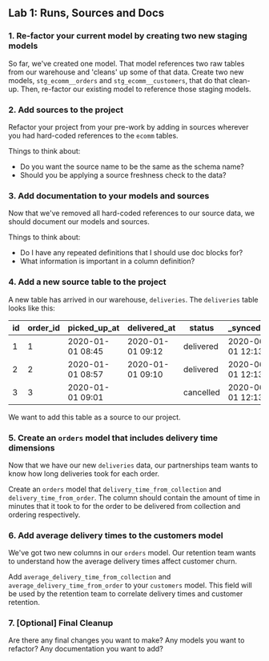 ## Lab 1: Runs, Sources and Docs

### 1. Re-factor your current model by creating two new staging models

So far, we've created one model. That model references two raw tables from our warehouse and 'cleans' up some of that data. Create two new models, `stg_ecomm__orders` and `stg_ecomm__customers`, that do that clean-up. Then, re-factor our existing model to reference those staging models.

### 2. Add sources to the project

Refactor your project from your pre-work by adding in sources wherever you had hard-coded references to the `ecomm` tables.

Things to think about:
* Do you want the source name to be the same as the schema name?
* Should you be applying a source freshness check to the data?

### 3. Add documentation to your models and sources

Now that we've removed all hard-coded references to our source data, we should document our models and sources.

Things to think about:
* Do I have any repeated definitions that I should use doc blocks for?
* What information is important in a column definition?

### 4. Add a new source table to the project

A new table has arrived in our warehouse, `deliveries`. The `deliveries` table looks like this:

| id | order_id | picked_up_at     | delivered_at     | status    | _synced_at       |
|----|----------|------------------|------------------|-----------|------------------|
| 1  | 1        | 2020-01-01 08:45 | 2020-01-01 09:12 | delivered | 2020-06-01 12:13 |
| 2  | 2        | 2020-01-01 08:57 | 2020-01-01 09:10 | delivered | 2020-06-01 12:13 |
| 3  | 3        | 2020-01-01 09:01 |                  | cancelled | 2020-06-01 12:13 |

We want to add this table as a source to our project.

### 5. Create an `orders` model that includes delivery time dimensions

Now that we have our new `deliveries` data, our partnerships team wants to know how long deliveries took for each order.

Create an `orders` model that `delivery_time_from_collection` and `delivery_time_from_order`. The column should contain the amount of time in minutes that it took to for the order to be delivered from collection and ordering respectively.

### 6. Add average delivery times to the customers model

We've got two new columns in our `orders` model. Our retention team wants to understand how the average delivery times affect customer churn.

Add `average_delivery_time_from_collection` and `average_delivery_time_from_order` to your `customers` model. This field will be used by the retention team to correlate delivery times and customer retention.

### 7. [Optional] Final Cleanup

Are there any final changes you want to make? Any models you want to refactor? Any documentation you want to add?